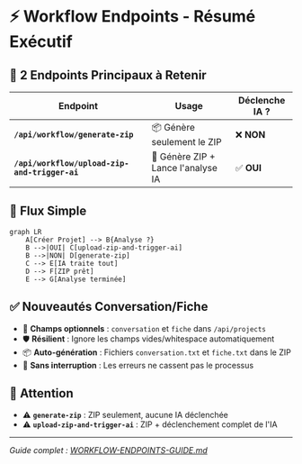 # ⚡ Workflow Endpoints - Résumé Exécutif

## 🎯 **2 Endpoints Principaux à Retenir**

| Endpoint | Usage | Déclenche IA ? |
|----------|-------|----------------|
| **`/api/workflow/generate-zip`** | 📦 Génère seulement le ZIP | ❌ **NON** |
| **`/api/workflow/upload-zip-and-trigger-ai`** | 🚀 Génère ZIP + Lance l'analyse IA | ✅ **OUI** |

## 🔄 **Flux Simple**

```mermaid
graph LR
    A[Créer Projet] --> B{Analyse ?}
    B -->|OUI| C[upload-zip-and-trigger-ai]
    B -->|NON| D[generate-zip]
    C --> E[IA traite tout]
    D --> F[ZIP prêt]
    E --> G[Analyse terminée]
```

## ✅ **Nouveautés Conversation/Fiche**

- 📝 **Champs optionnels** : `conversation` et `fiche` dans `/api/projects`
- 🛡️ **Résilient** : Ignore les champs vides/whitespace automatiquement
- 📦 **Auto-génération** : Fichiers `conversation.txt` et `fiche.txt` dans le ZIP
- 🔧 **Sans interruption** : Les erreurs ne cassent pas le processus

## 🚨 **Attention**

- ⚠️ **`generate-zip`** : ZIP seulement, aucune IA déclenchée
- ⚠️ **`upload-zip-and-trigger-ai`** : ZIP + déclenchement complet de l'IA

---
*Guide complet : [WORKFLOW-ENDPOINTS-GUIDE.md](./WORKFLOW-ENDPOINTS-GUIDE.md)*
